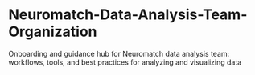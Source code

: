 # Neuromatch-Data-Analysis-Team-Organization
Onboarding and guidance hub for Neuromatch data analysis team: workflows, tools, and best practices for analyzing and visualizing data
